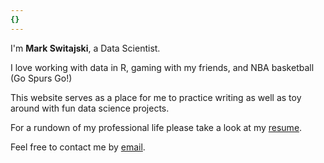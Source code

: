 ```yaml
---
{}
---
```


I'm **Mark Switajski**, a Data Scientist.

I love working with data in R, gaming with my friends, and NBA basketball (Go Spurs Go!)

This website serves as a place for me to practice writing as well as toy around with fun data science projects.

For a rundown of my professional life please take a look at my [resume].

Feel free to contact me by [email].



[projects]: /projects
[resume]: https://demo.nurlan.co/hugo-vitae/
[@username]: https://twitter.com/username
[email]: mailto:email@example.com
